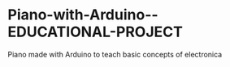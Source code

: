 # Piano-with-Arduino--EDUCATIONAL-PROJECT
Piano made with Arduino to teach basic concepts of electronica
